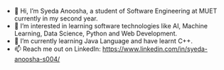 - 👋 Hi, I’m Syeda Anoosha, a student of Software Engineering at MUET currently in my second year.
- 👀 I’m interested in learning software technologies like AI, Machine Learning, Data Science, Python and Web Development.
- 🌱 I’m currently learning Java Language and have learnt C++.
- 📫 Reach me out on LinkedIn: https://www.linkedin.com/in/syeda-anoosha-s004/

<!---
SyedaAnoosha/SyedaAnoosha is a ✨ special ✨ repository because its `README.md` (this file) appears on your GitHub profile.
You can click the Preview link to take a look at your changes.
--->
